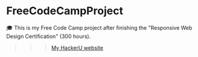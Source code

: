# FreeCodeCampProject
:mortar_board: This is my Free Code Camp project after finishing the "Responsive Web Design Certification" (300 hours).

>>> [My HackerU website](https://hackerusitebyorenvilderman.netlify.com/)
